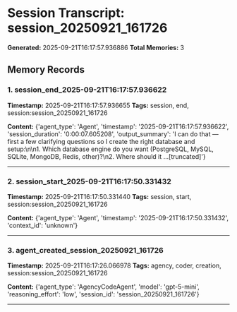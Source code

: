 # Session Transcript: session_20250921_161726

**Generated:** 2025-09-21T16:17:57.936886
**Total Memories:** 3

## Memory Records

### 1. session_end_2025-09-21T16:17:57.936622

**Timestamp:** 2025-09-21T16:17:57.936655
**Tags:** session, end, session:session_20250921_161726

**Content:** {'agent_type': 'Agent', 'timestamp': '2025-09-21T16:17:57.936622', 'session_duration': '0:00:07.605208', 'output_summary': 'I can do that — first a few clarifying questions so I create the right database and setup:\n\n1. Which database engine do you want (PostgreSQL, MySQL, SQLite, MongoDB, Redis, other)?\n2. Where should it ...[truncated]'}

---

### 2. session_start_2025-09-21T16:17:50.331432

**Timestamp:** 2025-09-21T16:17:50.331440
**Tags:** session, start, session:session_20250921_161726

**Content:** {'agent_type': 'Agent', 'timestamp': '2025-09-21T16:17:50.331432', 'context_id': 'unknown'}

---

### 3. agent_created_session_20250921_161726

**Timestamp:** 2025-09-21T16:17:26.066978
**Tags:** agency, coder, creation, session:session_20250921_161726

**Content:** {'agent_type': 'AgencyCodeAgent', 'model': 'gpt-5-mini', 'reasoning_effort': 'low', 'session_id': 'session_20250921_161726'}

---

